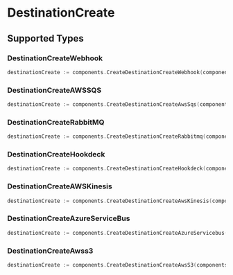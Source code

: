 # DestinationCreate


## Supported Types

### DestinationCreateWebhook

```go
destinationCreate := components.CreateDestinationCreateWebhook(components.DestinationCreateWebhook{/* values here */})
```

### DestinationCreateAWSSQS

```go
destinationCreate := components.CreateDestinationCreateAwsSqs(components.DestinationCreateAWSSQS{/* values here */})
```

### DestinationCreateRabbitMQ

```go
destinationCreate := components.CreateDestinationCreateRabbitmq(components.DestinationCreateRabbitMQ{/* values here */})
```

### DestinationCreateHookdeck

```go
destinationCreate := components.CreateDestinationCreateHookdeck(components.DestinationCreateHookdeck{/* values here */})
```

### DestinationCreateAWSKinesis

```go
destinationCreate := components.CreateDestinationCreateAwsKinesis(components.DestinationCreateAWSKinesis{/* values here */})
```

### DestinationCreateAzureServiceBus

```go
destinationCreate := components.CreateDestinationCreateAzureServicebus(components.DestinationCreateAzureServiceBus{/* values here */})
```

### DestinationCreateAwss3

```go
destinationCreate := components.CreateDestinationCreateAwsS3(components.DestinationCreateAwss3{/* values here */})
```

